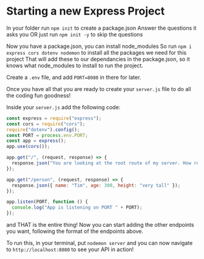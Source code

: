 # Starting a new Express Project

In your folder run `npm init` to create a package.json
Answer the questions it asks you OR just run `npm init -y` to skip the questions

Now you have a package.json, you can install node_modules
So run `npm i express cors dotenv nodemon` to install all the packages we need for this project
That will add these to our dependancies in the package.json, so it knows what node_modules to install to run the project.

Create a `.env` file, and add `PORT=8080` in there for later.

Once you have all that you are ready to create your `server.js` file to do all the coding fun goodness!

Inside your `server.js` add the following code:

```js
const express = require("express");
const cors = require("cors");
require("dotenv").config();
const PORT = process.env.PORT;
const app = express();
app.use(cors());

app.get("/", (request, response) => {
  response.json("You are looking at the root route of my server. How roude.");
});

app.get("/person", (request, response) => {
  response.json({ name: "Tim", age: 300, height: "very tall" });
});

app.listen(PORT, function () {
  console.log("App is listening on PORT " + PORT);
});
```

and THAT is the entire thing! Now you can start adding the other endpoints you want, following the format of the endpoints above.

To run this, in your terminal, put `nodemon server` and you can now navigate to `http://localhost:8080` to see your API in action!
